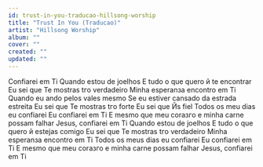 ```yaml
---
id: trust-in-you-traducao-hillsong-worship
title: "Trust In You (Traducao)"
artist: "Hillsong Worship"
album: ""
cover: ""
created: ""
updated: ""
---
```


Confiarei em Ti
Quando estou de joelhos
E tudo o que quero й te encontrar
Eu sei que Te mostras tгo verdadeiro
Minha esperanзa encontro em Ti
Quando eu ando pelos vales mesmo
Se eu estiver cansado da estrada estreita
Eu sei que Te mostras tгo forte
Eu sei que Йs fiel
Todos os meu dias eu confiarei
Eu confiarei em Ti
E mesmo que meu coraзгo e minha carne possam falhar
Jesus, confiarei em Ti
Quando estou de joelhos
E tudo o que quero й estejas comigo
Eu sei que Te mostras tгo verdadeiro
Minha esperanзa encontro em Ti
Todos os meus dias eu confiarei
Eu confiarei em Ti
E mesmo que meu coraзгo e minha carne possam falhar
Jesus, confiarei em Ti
